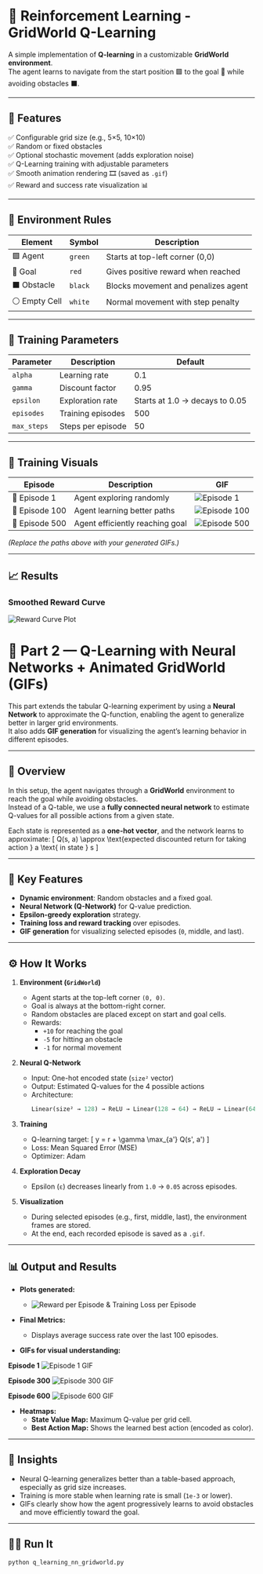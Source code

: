 # 🧠 Reinforcement Learning - GridWorld Q-Learning

A simple implementation of **Q-learning** in a customizable **GridWorld environment**.  
The agent learns to navigate from the start position 🟩 to the goal 🎯 while avoiding obstacles ⬛.

---

## 🚀 Features

✅ Configurable grid size (e.g., 5×5, 10×10)  
✅ Random or fixed obstacles  
✅ Optional stochastic movement (adds exploration noise)  
✅ Q-Learning training with adjustable parameters  
✅ Smooth animation rendering 🎞 (saved as `.gif`)  
✅ Reward and success rate visualization 📊

---

## 🧩 Environment Rules

| Element | Symbol | Description |
|----------|---------|-------------|
| 🟩 Agent | `green` | Starts at top-left corner (0,0) |
| 🎯 Goal | `red` | Gives positive reward when reached |
| ⬛ Obstacle | `black` | Blocks movement and penalizes agent |
| ⚪ Empty Cell | `white` | Normal movement with step penalty |

---

## 🧮 Training Parameters

| Parameter | Description | Default |
|------------|--------------|----------|
| `alpha` | Learning rate | 0.1 |
| `gamma` | Discount factor | 0.95 |
| `epsilon` | Exploration rate | Starts at 1.0 → decays to 0.05 |
| `episodes` | Training episodes | 500 |
| `max_steps` | Steps per episode | 50 |

---

## 🎥 Training Visuals

| Episode | Description | GIF |
|----------|--------------|-----|
| 🏁 Episode 1 | Agent exploring randomly | ![Episode 1](figs/gridworld_6x6_ep0.gif) |
| 🧭 Episode 100 | Agent learning better paths | ![Episode 100](figs/gridworld_6x6_ep250.gif) |
| 🥇 Episode 500 | Agent efficiently reaching goal | ![Episode 500](figs/gridworld_6x6_ep499.gif) |

*(Replace the paths above with your generated GIFs.)*

---

## 📈 Results

### Smoothed Reward Curve
![Reward Curve Plot](figs/Figure_1.png)




# 🧠 Part 2 — Q-Learning with Neural Networks + Animated GridWorld (GIFs)

This part extends the tabular Q-learning experiment by using a **Neural Network** to approximate the Q-function, enabling the agent to generalize better in larger grid environments.  
It also adds **GIF generation** for visualizing the agent’s learning behavior in different episodes.

---

## 🚀 Overview

In this setup, the agent navigates through a **GridWorld** environment to reach the goal while avoiding obstacles.  
Instead of a Q-table, we use a **fully connected neural network** to estimate Q-values for all possible actions from a given state.

Each state is represented as a **one-hot vector**, and the network learns to approximate:
\[
Q(s, a) \approx \text{expected discounted return for taking action } a \text{ in state } s
\]

---

## 🧩 Key Features

- **Dynamic environment**: Random obstacles and a fixed goal.
- **Neural Network (Q-Network)** for Q-value prediction.
- **Epsilon-greedy exploration** strategy.
- **Training loss and reward tracking** over episodes.
- **GIF generation** for visualizing selected episodes (`0`, middle, and last).

---

## ⚙️ How It Works

1. **Environment (`GridWorld`)**
   - Agent starts at the top-left corner `(0, 0)`.
   - Goal is always at the bottom-right corner.
   - Random obstacles are placed except on start and goal cells.
   - Rewards:
     - `+10` for reaching the goal  
     - `-5` for hitting an obstacle  
     - `-1` for normal movement  

2. **Neural Q-Network**
   - Input: One-hot encoded state (`size²` vector)
   - Output: Estimated Q-values for the 4 possible actions
   - Architecture:
     ```python
     Linear(size² → 128) → ReLU → Linear(128 → 64) → ReLU → Linear(64 → 4)
     ```

3. **Training**
   - Q-learning target:
     \[
     y = r + \gamma \max_{a'} Q(s', a')
     \]
   - Loss: Mean Squared Error (MSE)
   - Optimizer: Adam

4. **Exploration Decay**
   - Epsilon (`ε`) decreases linearly from `1.0` → `0.05` across episodes.

5. **Visualization**
   - During selected episodes (e.g., first, middle, last), the environment frames are stored.
   - At the end, each recorded episode is saved as a `.gif`.

---

## 📊 Output and Results

- **Plots generated:**
  - ![Reward per Episode & Training Loss per Episode](figs/Figure_2.png)  

- **Final Metrics:**
  - Displays average success rate over the last 100 episodes.

- **GIFs for visual understanding:**

**Episode 1**
![Episode 1 GIF](figs/nn_gridworld_ep1.gif)  

**Episode 300**
![Episode 300 GIF](figs/nn_gridworld_ep301.gif)  

**Episode 600**
![Episode 600 GIF](figs/nn_gridworld_ep600.gif)  

- **Heatmaps:**
  - **State Value Map:** Maximum Q-value per grid cell.
  - **Best Action Map:** Shows the learned best action (encoded as color).

---

## 🧠 Insights

- Neural Q-learning generalizes better than a table-based approach, especially as grid size increases.
- Training is more stable when learning rate is small (`1e-3` or lower).
- GIFs clearly show how the agent progressively learns to avoid obstacles and move efficiently toward the goal.

---

## 🏃‍♂️ Run It

```bash
python q_learning_nn_gridworld.py
